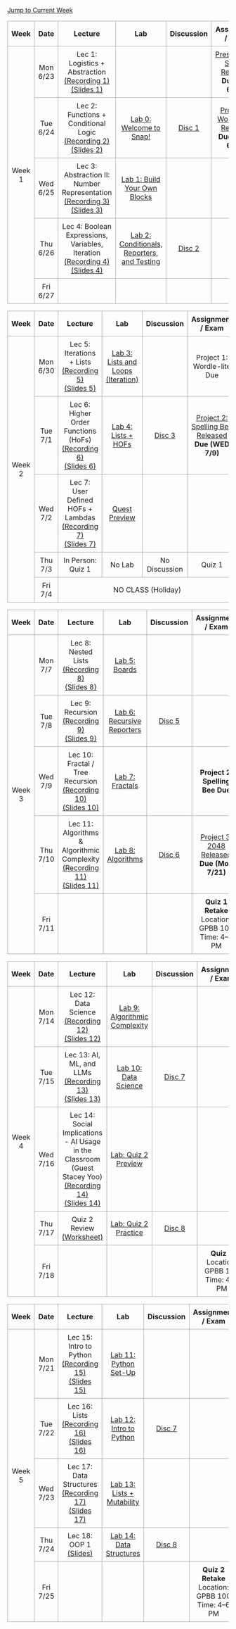 <!-- Add styles for alternating row colors and borders -->
<style>
    .schedule-table {
        border-collapse: collapse;
        width: 100%;
        text-align: center;
    }
    .schedule-table th, .schedule-table td {
        border: 1px solid #A9A9A9; /* Darker border for all rows and columns */
        padding: 8px;
    }
</style>

<!-- Add a jump-to button to navigate to the current week -->
<p>
    <a href="#week1">Jump to Current Week</a>
</p>

<!-- Week 1 Calendar -->
<table class="table table-bordered schedule-table" id="week1">
  <thead>
    <tr>
      <th class="center schedule-week-num">Week</th>
      <th>Date</th>
      <th>Lecture</th>
      <th>Lab</th>
      <th>Discussion</th>
      <th>Assignment / Exam</th>
    </tr>
  </thead>
  <tbody class="content">
    <tr>
      <td class="schedule-week-num" rowspan="5">Week 1</td>
      <td>Mon 6/23</td>
      <td>
        Lec 1: Logistics + Abstraction<br/>
        <a href="https://bcourses.berkeley.edu/courses/1545431/external_tools/90481">(Recording 1)</a><br/>
        <a href="https://drive.google.com/drive/u/1/folders/1jWA6b59w5eAE7YCVH9y5MSRRwzwfRTAu">(Slides 1)</a>
      </td>
      <td></td>
      <td></td>
      <td>
        <a href="https://forms.gle/C6uKxjXNwCrPj4Kp8">Presemester Survey Released</a><br/><b>Due (FRI 6/27)</b>
      </td>
    </tr>
    <tr>
      <td>Tue 6/24</td>
      <td>
        Lec 2: Functions + Conditional Logic<br/>
        <a href="https://bcourses.berkeley.edu/courses/1545431/external_tools/90481">(Recording 2)</a><br/>
        <a href="https://drive.google.com/drive/u/1/folders/1ODyYdQmhNwUmhiI3YWUf2coX1t-IoiDD">(Slides 2)</a>
      </td>
      <td><a href="/su25/lab_directory">Lab 0: Welcome to Snap!</a></td>
      <td><a href="/su25/discussion">Disc 1</a></td>
      <td>
        <a href="https://cs10.org/su25/projects/project1/">Project 1: Wordle-lite Released</a><br/><b>Due (MON 6/30)</b>
      </td>
    </tr>
    <tr>
      <td>Wed 6/25</td>
      <td>
        Lec 3: Abstraction II: Number Representation<br/>
        <a href="https://bcourses.berkeley.edu/courses/1545431/external_tools/90481">(Recording 3)</a><br/>
        <a href="https://drive.google.com/drive/u/1/folders/1iu0r2YwZZdnAaO3m9DaTB1VcGYntlblk">(Slides 3)</a>
      </td>
      <td><a href="/su25/lab_directory">Lab 1: Build Your Own Blocks</a></td>
      <td></td>
      <td></td>
    </tr>
    <tr>
      <td>Thu 6/26</td>
      <td>
        Lec 4: Boolean Expressions, Variables, Iteration<br/>
        <a href="https://bcourses.berkeley.edu/courses/1545431/external_tools/90481">(Recording 4)</a><br/>
        <a href="https://drive.google.com/drive/folders/1dOHkaTlg_Pz-caL25kZl4zXnhzSrob2-?usp=drive_link">(Slides 4)</a>
      </td>
      <td><a href="/su25/lab_directory">Lab 2: Conditionals, Reporters, and Testing</a></td>
      <td><a href="/su25/discussion">Disc 2</a></td>
      <td></td>
    </tr>
    <tr>
      <td>Fri 6/27</td>
      <td></td>
      <td></td>
      <td></td>
      <td></td>
    </tr>
  </tbody>
</table>

<!-- Week 2 Calendar -->
<table class="table table-bordered schedule-table" id="week2">
  <thead>
    <tr>
      <th class="center schedule-week-num">Week</th>
      <th>Date</th>
      <th>Lecture</th>
      <th>Lab</th>
      <th>Discussion</th>
      <th>Assignment / Exam</th>
    </tr>
  </thead>
  <tbody class="content">
    <tr>
      <td class="schedule-week-num" rowspan="5">Week 2</td>
      <td>Mon 6/30</td>
      <td>
        Lec 5: Iterations + Lists <br/>
        <a href="https://bcourses.berkeley.edu/courses/1545431/external_tools/90481">(Recording 5)</a><br/>
        <a href="https://docs.google.com/presentation/d/1iF_tfpHAL0-0M8LX2Y96WdbT98OQeYKB67ab4Y-9ahU/edit?usp=sharing">(Slides 5)</a>
      </td>
      <td><a href="/su25/lab_directory">Lab 3: Lists and Loops (Iteration)</a></td>
      <td></td>
      <td>Project 1: Wordle-lite Due</td>
    </tr>
    <tr>
      <td>Tue 7/1</td>
      <td>
        Lec 6: Higher Order Functions (HoFs) <br/>
        <a href="https://bcourses.berkeley.edu/courses/1545431/external_tools/90481">(Recording 6)</a><br/>
        <a href="https://docs.google.com/presentation/d/1WbP9MukwZWUw7Ei7YFTrnh7iiI3kU29zjVXu4MhBU0I/edit?usp=sharing">(Slides 6)</a>
      </td>
      <td><a href="/su25/lab_directory">Lab 4: Lists + HOFs</a></td>
      <td><a href="/su25/discussion">Disc 3</a></td>
      <td>
        <a href="https://cs10.org/su25/projects/project2/">Project 2: Spelling Bee Released</a><br/><b>Due (WED 7/9)</b>
      </td>
    </tr>
    <tr>
      <td>Wed 7/2</td>
      <td>
        Lec 7: User Defined HOFs + Lambdas<br/>
        <a href="https://bcourses.berkeley.edu/courses/1545431/external_tools/90481">(Recording 7)</a><br/>
        <a href="https://docs.google.com/presentation/d/16q1dy-COACksDKM4TvuSrb1rA6jsAaX_VzBAXBCTFDw/edit?usp=sharing">(Slides 7)</a>
      </td>
      <td><a href="#">Quest Preview</a></td>
      <td></td>
      <td></td>
    </tr>
    <tr>
      <td>Thu 7/3</td>
      <td>In Person: Quiz 1</td>
      <td>No Lab</td>
      <td>No Discussion</td>
      <td>Quiz 1</td>
    </tr>
    <tr>
      <td>Fri 7/4</td>
      <td colspan="4">NO CLASS (Holiday)</td>
      <td></td>
    </tr>
  </tbody>
</table>
<!-- Week 3 Calendar -->
<table class="table table-bordered schedule-table" id="week3">
  <thead>
    <tr>
      <th class="center schedule-week-num">Week</th>
      <th>Date</th>
      <th>Lecture</th>
      <th>Lab</th>
      <th>Discussion</th>
      <th>Assignment / Exam</th>
    </tr>
  </thead>
  <tbody class="content">
    <tr>
      <td class="schedule-week-num" rowspan="5">Week 3</td>
      <td>Mon 7/7</td>
      <td>
        Lec 8: Nested Lists<br/>
        <a href="https://bcourses.berkeley.edu/courses/1545431/external_tools/90481">(Recording 8)</a><br/>
        <a href="https://docs.google.com/presentation/d/1rIJSkU8c0-LMEz5DhTRkA5fZcLrDRBCJmx1L4RpXjYE/edit?usp=sharing">(Slides 8)</a>
      </td>
      <td><a href="/su25/lab_directory">Lab 5: Boards</a></td>
      <td></td>
      <td></td>
    </tr>
    <tr>
      <td>Tue 7/8</td>
      <td>
        Lec 9: Recursion<br/>
        <a href="https://bcourses.berkeley.edu/courses/1545431/external_tools/90481">(Recording 9)</a><br/>
        <a href="https://docs.google.com/presentation/d/11QX5pbCe7GY-84yd4a29xo6CiHQPwMm32kYFM3RkMtc/edit?usp=sharing">(Slides 9)</a>
      </td>
      <td><a href="/su25/lab_directory">Lab 6: Recursive Reporters</a></td>
      <td><a href="/su25/discussion">Disc 5</a></td>
      <td></td>
    </tr>
    <tr>
      <td>Wed 7/9</td>
      <td>Lec 10: Fractal / Tree Recursion<br/>
        <a href="https://bcourses.berkeley.edu/courses/1545431/external_tools/90481">(Recording 10)</a><br/>
        <a href="https://drive.google.com/drive/folders/1DcsxgHwqei1fVFBLiL_--yPaCxLAMxmp?usp=sharing">(Slides 10)</a>
      </td>
      <td><a href="/su25/lab_directory">Lab 7: Fractals</a></td>
      <td></td>
      <td><b>Project 2: Spelling Bee Due</b></td>
    </tr>
    <tr>
      <td>Thu 7/10</td>
      <td>Lec 11: Algorithms & Algorithmic Complexity<br/>
        <a href="https://bcourses.berkeley.edu/courses/1545431/external_tools/90481">(Recording 11)</a><br/>
        <a href="https://docs.google.com/presentation/d/1DLXsHSI22eZgMaNzVFN8tcKclH0RFaSjsoHjWqSuOrU/edit?usp=sharing">(Slides 11)</a>
      </td>
      <td><a href="/su25/lab_directory">Lab 8: Algorithms</a></td>
      <td><a href="/su25/discussion">Disc 6</a></td>
      <td>
        <a href="#">Project 3: 2048 Released</a><br/>
        <b>Due (Mon 7/21)</b>
      </td>
    </tr>
    <tr>
      <td>Fri 7/11</td>
      <td></td>
      <td></td>
      <td></td>
      <td>
        <b>Quiz 1 Retake</b><br/>
        Location: GPBB 100<br/>
        Time: 4–5 PM
      </td>
    </tr>
  </tbody>
</table>

<!-- Week 4 Calendar -->
<table class="table table-bordered schedule-table" id="week4">
  <thead>
    <tr>
      <th class="center schedule-week-num">Week</th>
      <th>Date</th>
      <th>Lecture</th>
      <th>Lab</th>
      <th>Discussion</th>
      <th>Assignment / Exam</th>
    </tr>
  </thead>
  <tbody class="content">
    <tr>
      <td class="schedule-week-num" rowspan="5">Week 4</td>
      <td>Mon 7/14</td>
      <td>
        Lec 12: Data Science<br/>
        <a href="https://bcourses.berkeley.edu/courses/1545431/external_tools/90481">(Recording 12)</a><br/>
        <a href="https://docs.google.com/presentation/d/1vlj7ANkN0IwmbOw7TgqIOXwLqXiDTTFHa53N7ox_1Tw/edit?usp=sharing">(Slides 12)</a>
      </td>
      <td><a href="/su25/lab_directory">Lab 9: Algorithmic Complexity</a></td>
      <td></td>
      <td></td>
    </tr>
    <tr>
      <td>Tue 7/15</td>
      <td>
        Lec 13: AI, ML, and LLMs<br/>
        <a href="https://bcourses.berkeley.edu/courses/1545431/external_tools/90481">(Recording 13)</a><br/>
        <a href="https://docs.google.com/presentation/d/1_0NKs34BS_qiVZn9iCmbvu5EM6zrfyU00y-U3a1IkF0/edit?usp=sharing">(Slides 13)</a>
      </td>
      <td><a href="/su25/lab_directory">Lab 10: Data Science</a></td>
      <td><a href="/su25/discussion">Disc 7</a></td>
      <td></td>
    </tr>
    <tr>
      <td>Wed 7/16</td>
      <td>
        Lec 14: Social Implications - AI Usage in the Classroom (Guest Stacey Yoo)<br/>
        <a href="https://bcourses.berkeley.edu/courses/1545431/external_tools/90481">(Recording 14)</a><br/>
          <a href="https://drive.google.com/drive/folders/1j-RPg9lxUO9tafqmU0iYkCv2VA6uVpjr?usp=sharing">(Slides 14)</a>
      </td>
      <td><a href="/su25/lab_directory">Lab: Quiz 2 Preview</a></td>
      <td></td>
      <td></td>
    </tr>
    <tr>
      <td>Thu 7/17</td>
      <td>Quiz 2 Review <br/>
      <a href="https://docs.google.com/document/d/1of9yrbDlcMBjLVPrgGJwZIjajiDCeSXJcW8vn-Tbf8Y/edit?usp=sharing">(Worksheet)
      <a/>
      </td>
      <td><a href="/su25/lab_directory">Lab: Quiz 2 Practice</a></td>
      <td><a href="/su25/discussion">Disc 8</a></td>
      <td></td>
    </tr>
    <tr>
      <td>Fri 7/18</td>
      <td></td>
      <td></td>
      <td></td>
      <td>
        <b>Quiz 2</b><br/>
        Location: GPBB 100<br/>
        Time: 4–6 PM
      </td>
    </tr>
  </tbody>
</table>

<!-- Week 5 Calendar -->
<table class="table table-bordered schedule-table" id="week5">
  <thead>
    <tr>
      <th class="center schedule-week-num">Week</th>
      <th>Date</th>
      <th>Lecture</th>
      <th>Lab</th>
      <th>Discussion</th>
      <th>Assignment / Exam</th>
    </tr>
  </thead>
  <tbody class="content">
    <tr>
      <td class="schedule-week-num" rowspan="5">Week 5</td>
      <td>Mon 7/21</td>
      <td>
        Lec 15: Intro to Python<br/>
        <a href="https://bcourses.berkeley.edu/courses/1545431/external_tools/90481">(Recording 15)</a><br/>
        <a href="https://docs.google.com/presentation/d/1d0EeJFAOrSAsUuZonePDh9XgbPV_qZxHpEn2UR8kGso/edit?usp=sharing">(Slides 15)</a>
      </td>
      <td><a href="/su25/lab_directory">Lab 11: Python Set-Up</a></td>
      <td></td>
      <td></td>
    </tr>
    <tr>
      <td>Tue 7/22</td>
      <td>
        Lec 16: Lists<br/>
        <a href="https://bcourses.berkeley.edu/courses/1545431/external_tools/90481">(Recording 16)</a><br/>
        <a href="https://docs.google.com/presentation/d/1HGcW--MA5SEcE7aPqZmORp0H-p0Xb-2Csmc1Bi_CE34/edit?usp=sharing">(Slides 16)</a>
      </td>
      <td><a href="/su25/lab_directory">Lab 12: Intro to Python</a></td>
      <td><a href="/su25/discussion">Disc 7</a></td>
      <td></td>
    </tr>
    <tr>
      <td>Wed 7/23</td>
      <td>
        Lec 17: Data Structures<br/>
        <a href="">(Recording 17)</a><br/>
          <a href="https://docs.google.com/presentation/d/1gZrLA_SPkGjbfnLxtkPye9gq0L-VJ48UJlQ-42IU1Ks/edit?usp=sharing">(Slides 17)</a>
      </td>
      <td><a href="/su25/lab_directory">Lab 13: Lists + Mutability</a></td>
      <td></td>
      <td></td>
    </tr>
    <tr>
      <td>Thu 7/24</td>
      <td>Lec 18: OOP 1<br/>
      <a href="https://drive.google.com/drive/u/2/folders/1IG3sR6MJza9oY2gdZI1ZrMmU3GsOajXN">(Slides)
      <a/>
      </td>
      <td><a href="/su25/lab_directory">Lab 14: Data Structures</a></td>
      <td><a href="/su25/discussion">Disc 8</a></td>
      <td></td>
    </tr>
    <tr>
      <td>Fri 7/25</td>
      <td></td>
      <td></td>
      <td></td>
      <td>
        <b>Quiz 2 Retake</b><br/>
        Location: GPBB 100<br/>
        Time: 4–6 PM
      </td>
    </tr>
  </tbody>
</table>
